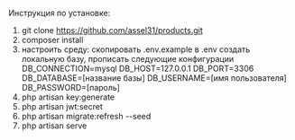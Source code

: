 Инструкция по установке:

1) git clone https://github.com/assel31/products.git
2) composer install
3) настроить среду: скопировать .env.example в .env создать локальную базу, прописать следующие конфигурации
DB_CONNECTION=mysql
DB_HOST=127.0.0.1
DB_PORT=3306
DB_DATABASE=[название базы]
DB_USERNAME=[имя пользователя]
DB_PASSWORD=[пароль]
4) php artisan key:generate
5) php artisan jwt:secret
6) php artisan migrate:refresh --seed
7) php artisan serve